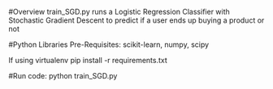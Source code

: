 #Overview
train_SGD.py runs a Logistic Regression Classifier with Stochastic Gradient Descent to predict if a user ends up buying a product or not

#Python Libraries Pre-Requisites:
scikit-learn, numpy, scipy

If using virtualenv
pip install -r requirements.txt

#Run code:
python train_SGD.py
